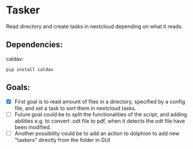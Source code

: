 Tasker
=

Read directory and create tasks in nextcloud depending on what it reads.

## Dependencies:
caldav:

```
pip install caldav
```


## Goals:

- [x]  First goal is to read amount of files in a directory, specified by a config file, and set a task to sort them in nextcloud tasks.
- [ ]  Future goal could be to split the functionalities of the script, and adding abilities e.g. to convert .odt file to pdf, when it detects the odt file have been modified.
- [ ]  Another possibility could be to add an action to dolphion to add new "taskers" directly from the folder in GUI
